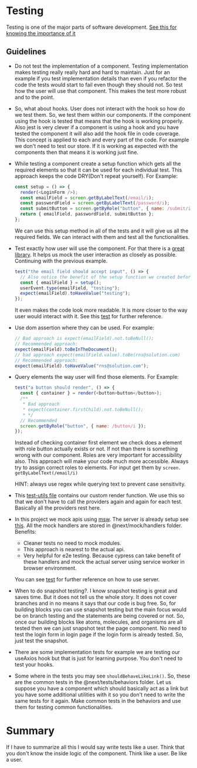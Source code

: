 # Testing

Testing is one of the major parts of software development. [See this for knowing the importance of it](https://testingjavascript.com/)

## Guidelines

- Do not test the implementation of a component. Testing implementation makes testing really really hard and hard to maintain. Just for an example
  if you test implementation details than even if you refactor the code the tests would start to fail even though they should not. So test how the
  user will use that component. This makes the test more robust and to the point.
- So, what about hooks. User does not interact with the hook so how do we test them. So, we test them within our components. If the component using the hook
  is tested that means that the hook is working properly. Also jest is very clever if a component is using a hook and you have tested the component
  it will also add the hook file in code coverage. This concept is applied to each and every part of the code. For example we don't need to test our store. If
  it is working as expected with the components then that means it is working just fine.
- While testing a component create a setup function which gets all the required elements so that it can be used for each individual test. This approach keeps
  the code DRY(Don't repeat yourself). For Example:

  ```javascript
  const setup = () => {
    render(<LoginForm />);
    const emailField = screen.getByLabelText(/email/i);
    const passwordField = screen.getByLabelText(/password/i);
    const submitButton = screen.getByRole("button", { name: /submit/i });
    return { emailField, passwordField, submitButton };
  };
  ```

  We can use this setup method in all of the tests and it will give us all the required fields. We can interact with them and test all the functionalities.

- Test exactly how user will use the component. For that there is a [great library](https://testing-library.com/docs/ecosystem-user-event/). It helps us mock the user interaction as closely as possible. Continuing with the previous example.

  ```javascript
  test("the email field should accept input", () => {
    // Also notice the benefit of the setup function we created before.
    const { emailField } = setup();
    userEvent.type(emailField, "testing");
    expect(emailField).toHaveValue("testing");
  });
  ```

  It even makes the code look more readable. It is more closer to the way user would interact with it.
  See this [test](../@next/components/organisms/forms/login-form/login-form.test.tsx)
  for further reference.

- Use dom assertion where they can be used. For example:

  ```javascript
  // Bad approach is expect(emailField).not.toBeNull();
  // Recommended approach:
  expect(emailField).toBeInTheDocument();
  // bad approach expect(emailField.value).toBe(rns@solution.com)
  // Recommended approach:
  expect(emailField).toHaveValue("rns@solution.com");
  ```

- Query elements the way user will find those elements. For Example:

  ```javascript
  test("a button should render", () => {
    const { container } = render(<button>button</button>);
    /**
     * Bad approach
     * expect(container.firstChild).not.toBeNull();
     * */
    // Recommended
    screen.getByRole("button", { name: /button/i });
  });
  ```

  Instead of checking container first element we check does a element with role button actually exists or not. If not than there is something wrong with our component. Roles are very important for accessibility also. This approach will make your code much more accessible. Always try to assign correct roles to elements. For input get them by `screen. getByLabelText(/email/i)`

  HINT: always use regex while querying text to prevent case sensitivity.

- This [test-utils file](./@next/utils/test.utils.tsx) contains our custom render function. We use this so that we don't have to call the providers again and again for each test. Basically all the providers rest here.

- In this project we mock apis using [msw](https://mswjs.io/). The server is already setup see [this]('../mocks/server.mock.ts'). All the mock handlers are stored in @next/mock/handlers folder. Benefits:

  - Cleaner tests no need to mock modules.
  - This approach is nearest to the actual api.
  - Very helpful for e2e testing. Because cypress can take benefit of these handlers and mock the actual server using service worker in browser environment.

  You can see [test](../@next/components/organisms/forms/login-form/login-form.test.tsx) for further reference on how to use server.

- When to do snapshot testing?. I know snapshot testing is great and saves time. But it does not tell us the whole story. It does not cover branches and in no means it says that our code is bug free. So, for building blocks you can use snapshot testing but the main focus would be on branch testing and the statements are being covered or not. So, once our building blocks like atoms, molecules, and organisms are all tested then we can just snapshot test the page component. No need to test the login form in login page if the login form is already tested. So, just test the snapshot.

- There are some implementation tests for example we are testing our useAxios hook but that is just for learning purpose. You don't need to test your hooks.

- Some where in the tests you may see `shouldBehaveLikeLink()`. So, these are the common tests in the @next/tests/behaviors folder. Let us suppose you have a component which should basically act as a link but you have some additional utilities with it so you don't need to write the same tests for it again. Make common tests in the behaviors and use them for testing common functionalities.

# Summary

If I have to summarize all this I would say write tests like a user. Think that you don't know the inside logic of the component. Think like a user. Be like a user.
